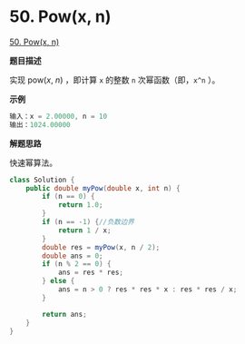 # 50. Pow(x, n)

[50. Pow(x, n)](https://leetcode.cn/problems/powx-n/)

**题目描述**

实现 pow(*x*, *n*) ，即计算 `x` 的整数 `n` 次幂函数（即，`x^n` ）。

**示例**

```java
输入：x = 2.00000, n = 10
输出：1024.00000
```

**解题思路**

快速幂算法。

```java
class Solution {
    public double myPow(double x, int n) {
        if (n == 0) {
            return 1.0;
        }
        if (n == -1) {//负数边界
            return 1 / x;
        }
        double res = myPow(x, n / 2);
        double ans = 0;
        if (n % 2 == 0) {
            ans = res * res;
        } else {
            ans = n > 0 ? res * res * x : res * res / x;
        }

        return ans;
    }
}
```

